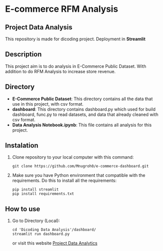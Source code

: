 # E-commerce RFM Analysis

## Project Data Analysis

This repository is made for dicoding project. Deployment in **Streamlit** 

## Description

This project aim is to do analysis in E-Commerce Public Dataset. With addition to do RFM Analysis to increase store revenue.

## Directory

- **E-Commerce Public Dataset**: This directory contains all the data that use in this project, with csv format.
- **dashboard**: This directory contains dashboard.py which used for build dashboard, func.py to read datasets, and data that already cleaned with csv format.
- **Data Analysis Notebook.ipynb**: This file contains all analysis for this project.

## Instalation

1. Clone repository to your local computer with this command:

   ```shell
   git clone https://github.com/Mnugroh0/e-commerce-dashboard.git
   ```

2. Make sure you have Python environment that compatible with the requirements. Do this to install all the requirements:

   ```shell
   pip install streamlit
   pip install requirements.txt
   ```

## How to use

1. Go to Directory (Local):

   ```shell
   cd 'Dicoding Data Analysis'/dashboard/
   streamlit run dashboard.py
   ```

   or visit this website [Project Data Analytics](https://e-commerce-dashboard-adi.streamlit.app/)
